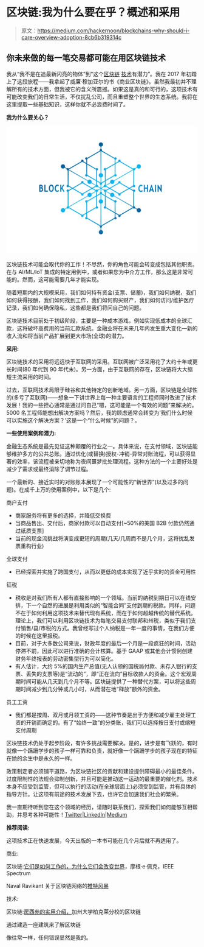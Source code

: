 # 区块链:我为什么要在乎？概述和采用

> 原文：<https://medium.com/hackernoon/blockchains-why-should-i-care-overview-adoption-8cb6b319314c>

## 你未来做的每一笔交易都可能在用区块链技术

我从“我不是在追最新闪亮的物体”到“这个[区块链](https://hackernoon.com/tagged/blockchain) [技术](https://hackernoon.com/tagged/technology)有潜力”。我在 2017 年初踏上了这段旅程——我拿起了威廉·穆加亚尔的书《商业区块链》。虽然我最初并不理解所有的技术方面，但我被它的含义所震撼。如果这是真的和可行的，这项技术有可能改变我们的日常生活，不仅扰乱公司，而且重塑整个世界的生态系统。我将在这里提取一些基础知识，这样你就不必浪费时间了。

**我为什么要关心？**

![](img/c83742795c7a6696a45c8989e9055a31.png)

区块链技术可能会取代你的工作！不尽然，你的角色可能会转变成包括其他职责。在与 AI/ML/IoT 集成的特定用例中，或者如果您为中介方工作，那么这是非常可能的。然而，这可能需要几年才能实现。

随着短期内的大规模采用，我们如何持有资金(支票、储蓄)，我们如何纳税，我们如何获得报酬，我们如何找到工作，我们如何购买财产，我们如何访问/维护医疗记录，我们如何确保隐私，这些都是我们将问自己的问题。

区块链技术目前处于初级阶段，主要是一种成本游戏，例如实现低成本的全球汇款，这将破坏高费用的当前汇款系统。金融业将在未来几年内发生重大变化—新的收入流和将当前产品扩展到更大市场(全球)的潜力。

**采用:**

区块链技术的采用将远远快于互联网的采用。互联网被广泛采用花了大约十年或更长时间(80 年代到 90 年代末)。另一方面，由于互联网的存在，区块链将大大缩短主流采用的时间。

过去，互联网技术局限于硅谷和其他特定的创新地域。另一方面，区块链是全球性的(多亏了互联网)——想象一下讲世界上每一种主要语言的工程师同时改进了技术发展！我的一些担心通常是通过问自己“嗯，这可能是一个有效的问题”来解决的。5000 名工程师能想出解决方案吗？然后，我的顾虑通常会转变为‘我们什么时候可以实施这个解决方案？’这是一个“什么时候”的问题？。

**一些使用案例和潜力:**

金融生态系统是最先见证这种颠覆的行业之一。具体来说，在支付领域，区块链能够维护多方的公共总账。通过优化(或替换)授权-冲销-异常对账流程，可以获得显著的效率，该流程被亲切地称为夜间噩梦批处理流程。这种方法的一个主要好处是减少了需求或最终消除了调节过程。

一个最新的、接近实时的对账账本展现了一个可能性的“新世界”(以及过多的问题)。在成千上万的使用案例中，以下是几个:

商户支付

*   商家服务将有更多的选择，并降低交换费
*   当商品售出、交付后，商家付款可以自动支付[~50%的美国 B2B 付款仍然通过纸质支票]
*   当前的现金流挑战将演变成更短的周期(几天/几周而不是几个月，这将扰乱发票重构行业)

全球支付

*   已经探索并实施了跨国支付，从而以更低的成本实现了近乎实时的资金可用性

征税

*   税收是对我们所有人都有直接影响的一个领域。当前的纳税到期日可以在线安排，下一个自然的进展是利用类似的“智能合同”支付到期的税款。同样，问题不在于如何利用这项技术来替代现有系统，而在于如何超越传统的替代系统。理论上，我们可以利用区块链技术为每笔交易支付联邦和州税，类似于我们支付销售/县/市税的方式。我曾经写过个人纳税是一年一度的事情，在我们方便的时候在这里报税。
*   目前，对于大多数公司来说，财政年度的最后一个月是一段疯狂的时间，活动停滞不前，因此可以进行准确的会计核算。基于 GAAP 或其他会计惯例创建财务年终报表的劳动密集型行为可以简化。
*   有人估计，大约 5%的国内生产总值(无人认领的国税局付款、未存入银行的支票、丢失的支票等)是“流动的”，即“正在流向”目标收款人的资金。这个宏观周期时间可能从几天到几个月不等。区块链提供了一种替代方案，可以将这些周期时间减少到几分钟或几小时，从而潜在地“释放”额外的资金。

员工工资

*   我们都是按周、双月或月领工资的——这种节奏是出于方便和减少雇主处理工资的开销而确定的。有了“始终一致”的分类账，我们可以选择按日支付或缩短支付周期

区块链技术仍处于起步阶段，有许多挑战需要解决。是的，进步是有飞跃的，有时就像一个蹒跚学步的孩子一样可靠和负责，就好像一个蹒跚学步的孩子现在的特征在她的余生中是永久的一样。

政策制定者必须铺平道路，为区块链社区的贡献和建设提供障碍最小的最佳条件。过度限制性的法规会抑制创新，并且可能是推动这一运动的最重要的催化剂。技术本身不应受到监管，但可以执行的活动(在全球层面上)必须受到监管，并有具体的指导方针。让这项有前途的技术发展下去，也许它会加速我们社会的繁荣。

我一直期待听到您在这个领域的经历，请随时联系我们，探索我们如何能够互相帮助，并思考各种可能性！[Twitter](https://twitter.com/kumarlax)|[LinkedIn](http://linkedin.com/in/kumarlax)|[Medium](/@kumarlax)

**推荐阅读:**

这项技术正在快速发展，今天出版的一本书可能在几个月后就不再适用了。

商业:

区块链:[它们是如何工作的，为什么它们会改变世界](https://spectrum.ieee.org/computing/networks/blockchains-how-they-work-and-why-theyll-change-the-world)，摩根·e·佩克，IEEE Spectrum

Naval Ravikant 关于区块链网络的[推特风暴](/the-naked-founder/naval-ravikants-36-tweets-on-cryptocurrencies-f9b2b64106c1)

技术:

区块链:[房西苑的实用介绍，](https://youtu.be/jtznBfOhl3Q)加州大学柏克莱分校的区块链

通过建造一座建筑来了解区块链

像往常一样，任何错误显然是我的。